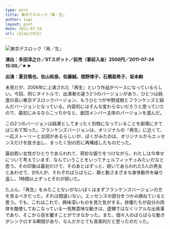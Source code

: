 ```yaml
---
type: post
title: 東京デスロック『再／生』
author: sugi
layout: post
date: 2011-07-24
url: /play/2423/
---
```

<img src="/images/play/20110724.jpg" alt="東京デスロック『再／生』" class="alignleft" />

**演出：多田淳之介／STスポット／前売（事前入金）2500円／2011-07-24 15:00／★★**

**出演：夏目慎也、佐山和泉、佐藤誠、間野律子、石橋亜希子、坂本絢**

未見だが、2006年に上演された『再生』という作品がベースになっているらしい。今回、同じタイトルで、出演者の違う2つのバージョンがあり、ひとつは純度の高い東京デスロックバージョン、もうひとつが中野成樹とフランケンズと組んだバージョンとなっている。内容的にはそんな変わらないだろうと思っていたので、最初にみるならこっちかなと、劇団メンバー主体のバージョンを選んだ。

この2つのバージョンは結果としてまったく別物になっていることを劇場にきてはじめて知った。フランケンズバージョンは、オリジナルの『再生』に近くて、一応ストーリーと台詞があるらしいが、ぼくがみたのは、オリジナルからエッセンスだけを抜き出し、まったく別の形に再構成したものだった。

最初若い女性がひとりであらわれて、奇妙な振りをつけながら、わたしは今幸せについて考えています、なんていうことをいってチェルフィッチュみたいだなと思う。その印象は最初だけで、そのあとはずっと、続いてあらわれた5人の男女とあわせて、計6人が、それぞればらばらに、静と動さまざまな身体動作を繰り返し、1時間以上ずっとそれが続いた。

たぶん、『再生』をみたことないがないぼくはまずフランケンズバージョンの方を見るべきだった。それは間違いない。エッセンスの部分をつかみ損ねていると思う。でも、これはこれで、興味深いものを見た気がする。俳優たちが自分の肉体を酷使しておこなっている一見無意味な動きは、虚構ではなくリアルな出来事であり、そこから目を離すことができなかった。また、個々人のばらばらな動きがシンクロする瞬間があり、なんだかとても音楽的だと思ったのだった。
